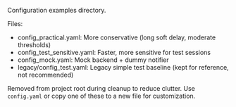 Configuration examples directory.

Files:
- config_practical.yaml: More conservative (long soft delay, moderate thresholds)
- config_test_sensitive.yaml: Faster, more sensitive for test sessions
- config_mock.yaml: Mock backend + dummy notifier
- legacy/config_test.yaml: Legacy simple test baseline (kept for reference, not recommended)

Removed from project root during cleanup to reduce clutter. Use `config.yaml` or copy one of these to a new file for customization.